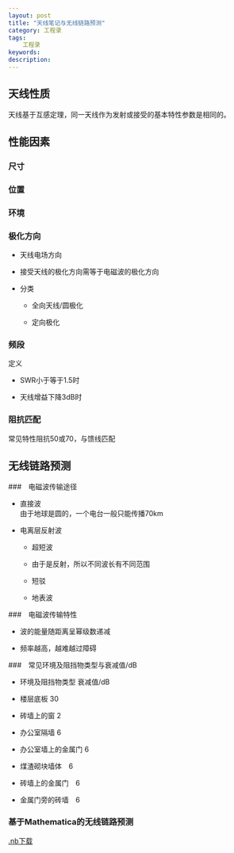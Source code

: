 ```yaml
---
layout: post
title: "天线笔记与无线链路预测"
category: 工程录
tags: 
    工程录
keywords: 
description: 
---
```





## 天线性质
天线基于互感定理，同一天线作为发射或接受的基本特性参数是相同的。

## 性能因素

### 尺寸

### 位置

### 环境

### 极化方向

* 天线电场方向

* 接受天线的极化方向需等于电磁波的极化方向

* 分类

    * 全向天线/圆极化

    * 定向极化

### 频段
定义

* SWR小于等于1.5时

* 天线增益下降3dB时

### 阻抗匹配
常见特性阻抗50或70，与馈线匹配


## 无线链路预测

###　电磁波传输途径

* 直接波  
由于地球是圆的，一个电台一般只能传播70km

* 电离层反射波

    * 超短波

    * 由于是反射，所以不同波长有不同范围

    * 短驳

    * 地表波

###　电磁波传输特性
* 波的能量随距离呈幂级数递减

* 频率越高，越难越过障碍


###　常见环境及阻挡物类型与衰减值/dB

* 环境及阻挡物类型 衰减值/dB

* 楼层底板 30

* 砖墙上的窗 2

* 办公室隔墙 6

* 办公室墙上的金属门 6

* 煤渣砌块墙体　6

* 砖墙上的金属门　6

* 金属门旁的砖墙　6


### 基于Mathematica的无线链路预测

<script type="text/javascript" src="http://www.wolfram.com/cdf-player/plugin/v2.1/cdfplugin.js"></script>
<script type="text/javascript">
var cdf = new cdfplugin();
cdf.setDefaultContent('<a href="http://www.wolfram.com/cdf-player/"><img  src="{{site.zhehua.files}}/无线链路距离预测.png"></a>');
cdf.embed('{{site.zhehua.files}}/无线链路距离预测.cdf', 460, 574);
</script>

[.nb下载]({{site.zhehua.files}}/无线链路距离预测.nb)
